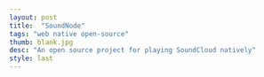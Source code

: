 ```yaml
---
layout: post
title:  "SoundNode"
tags: "web native open-source"
thumb: blank.jpg
desc: "An open source project for playing SoundCloud natively"
style: last
---
```


